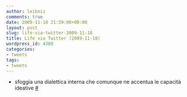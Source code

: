 ```yaml
---
author: leibniz
comments: true
date: 2009-11-18 21:59:00+00:00
layout: post
slug: life-via-twitter-2009-11-18
title: Life via Twitter (2009-11-18)
wordpress_id: 4300
categories:
- tweets
tags:
- tweets
---
```



	
  * sfoggia una dialettica interna che comunque ne accentua le capacità ideative [#](http://twitter.com/leibniz/statuses/5831195945)


